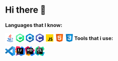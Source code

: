 # Hi there 👋

### Languages that I know:
<img align="left" width="32px" src="/res/img/lang/java.png"/>
<img align="left" width="32px" src="/res/img/lang/cs.png"/>
<img align="left" width="32px" src="/res/img/lang/cpp.png"/>
<img align="left" width="32px" src="/res/img/lang/c.png"/>
<img align="left" width="32px" src="/res/img/lang/js.png"/>
<img align="left" width="32px" src="/res/img/lang/html.png"/>
<img align="left" width="32px" src="/res/img/lang/css.png"/>

### Tools that i use:
<img align="left" width="32px" src="/res/img/tools/vscode.png"/>
<img align="left" width="32px" src="/res/img/tools/intellij.png"/>
<img align="left" width="32px" src="/res/img/tools/rider.png"/>
<img align="left" width="32px" src="/res/img/tools/clion.png"/>
